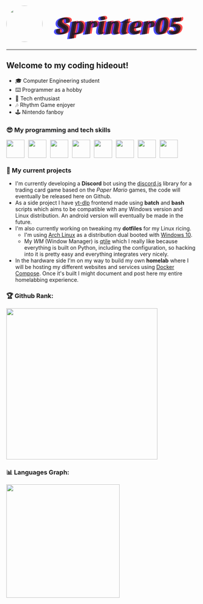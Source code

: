 <div style="display: flex;">
    <img style="border-radius: 50%" height="96" width="96" src="https://pbs.twimg.com/profile_images/1720361307617013760/tQB8GWaw_200x200.jpg">
    <svg width="512" height="128" xmlns="http://www.w3.org/2000/svg" style="background: none;" preserveAspectRatio="xMidYMid"><defs><filter id="editing-vr"><feFlood flood-color="#f00" flood-opacity="0.7" result="c1"></feFlood><feFlood flood-color="#00f" flood-opacity="0.7" result="c3"></feFlood><feComposite operator="in" in="c1" in2="SourceAlpha" result="text-c1"></feComposite><feComposite operator="in" in="c3" in2="SourceAlpha" result="text-c3"></feComposite><feOffset in="text-c1" dx="5" dy="-1" result="text1"></feOffset><feOffset in="text-c3" dx="-5" dy="1" result="text3"></feOffset><feBlend in="SourceGraphic" in2="text1" mode="multiply" result="text4"></feBlend><feBlend in="text4" in2="text3" mode="multiply"></feBlend></filter></defs><g filter="url(#editing-vr)"><g transform="translate(35 75)"><path d="M26.05-29.57L26.05-29.57L26.05-29.57Q27.01-31.49 27.01-33.28L27.01-33.28L27.01-33.28Q27.01-35.07 26.82-36.06L26.82-36.06L26.82-36.06Q26.62-37.06 26.18-37.82L26.18-37.82L26.18-37.82Q25.22-39.49 23.30-39.49L23.30-39.49L23.30-39.49Q20.93-39.49 19.01-37.76L19.01-37.76L19.01-37.76Q16.96-35.97 16.96-33.15L16.96-33.15L16.96-33.15Q16.96-31.36 18.21-29.98L18.21-29.98L18.21-29.98Q19.46-28.61 21.38-27.33L21.38-27.33L21.38-27.33Q23.30-26.05 25.47-24.77L25.47-24.77L25.47-24.77Q27.65-23.49 29.57-21.95L29.57-21.95L29.57-21.95Q33.98-18.43 33.98-13.70L33.98-13.70L33.98-13.70Q33.98-10.50 32.29-7.78L32.29-7.78L32.29-7.78Q30.59-5.06 27.78-3.07L27.78-3.07L27.78-3.07Q21.63 1.28 13.50 1.28L13.50 1.28L13.50 1.28Q6.91 1.28 3.52-0.86L3.52-0.86L3.52-0.86Q0.13-3.01 0.13-6.27L0.13-6.27L0.13-6.27Q0.13-12.10 4.67-13.57L4.67-13.57L4.67-13.57Q5.95-14.02 7.90-14.02L7.90-14.02L7.90-14.02Q9.86-14.02 12.10-13.18L12.10-13.18L12.10-13.18Q11.07-10.56 11.07-8.19L11.07-8.19L11.07-8.19Q11.07-3.07 14.72-3.07L14.72-3.07L14.72-3.07Q17.09-3.07 19.04-4.80L19.04-4.80L19.04-4.80Q20.99-6.53 20.99-8.48L20.99-8.48L20.99-8.48Q20.99-10.43 19.74-11.84L19.74-11.84L19.74-11.84Q18.50-13.25 16.64-14.37L16.64-14.37L16.64-14.37Q14.78-15.49 12.64-16.58L12.64-16.58L12.64-16.58Q10.50-17.66 8.64-19.20L8.64-19.20L8.64-19.20Q4.29-22.72 4.29-28.35L4.29-28.35L4.29-28.35Q4.29-32 6.08-34.85L6.08-34.85L6.08-34.85Q7.87-37.70 10.75-39.62L10.75-39.62L10.75-39.62Q16.51-43.52 23.58-43.52L23.58-43.52L23.58-43.52Q30.66-43.52 34.08-41.41L34.08-41.41L34.08-41.41Q37.50-39.30 37.50-35.71L37.50-35.71L37.50-35.71Q37.50-32.58 35.07-30.59L35.07-30.59L35.07-30.59Q32.96-28.93 30.40-28.93L30.40-28.93L30.40-28.93Q27.84-28.93 26.05-29.57ZM68.67-4.38L68.67-4.38L68.67-4.38Q65.98-1.66 62.30-0.19L62.30-0.19L62.30-0.19Q58.62 1.28 54.98 1.28L54.98 1.28L54.98 1.28Q51.33 1.28 50.05 0.64L50.05 0.64L48.06 11.52L35.07 12.80L43.90-32.64L54.34-33.73L53.50-29.31L53.50-29.31Q56.19-33.86 61.76-33.86L61.76-33.86L61.76-33.86Q68.03-33.86 71.36-29.82L71.36-29.82L71.36-29.82Q74.30-26.18 74.30-20.61L74.30-20.61L74.30-20.61Q74.30-15.04 72.83-11.07L72.83-11.07L72.83-11.07Q71.36-7.10 68.67-4.38ZM54.21-22.34L50.82-3.58L50.82-3.58Q52.16-2.43 53.82-2.43L53.82-2.43L53.82-2.43Q55.49-2.43 56.45-3.07L56.45-3.07L56.45-3.07Q57.41-3.71 58.11-4.99L58.11-4.99L58.11-4.99Q60.03-8.45 61.57-18.94L61.57-18.94L61.57-18.94Q62.02-22.02 62.02-25.02L62.02-25.02L62.02-25.02Q62.02-28.03 61.34-28.99L61.34-28.99L61.34-28.99Q60.67-29.95 59.39-29.95L59.39-29.95L59.39-29.95Q55.49-29.95 54.21-22.34L54.21-22.34ZM98.18-17.98L98.18-17.98L98.18-17.98Q100.48-22.08 100.48-26.24L100.48-26.24L100.48-26.24Q100.48-28.99 98.50-28.99L98.50-28.99L98.50-28.99Q96.96-28.99 95.36-26.37L95.36-26.37L95.36-26.37Q93.70-23.74 93.18-20.35L93.18-20.35L89.86 0L76.61 1.28L83.14-32.64L93.70-33.92L92.54-27.46L92.54-27.46Q95.68-33.92 102.72-33.92L102.72-33.92L102.72-33.92Q106.43-33.92 108.45-32L108.45-32L108.45-32Q110.46-30.08 110.46-26.14L110.46-26.14L110.46-26.14Q110.46-22.21 107.87-19.71L107.87-19.71L107.87-19.71Q105.28-17.22 100.86-17.22L100.86-17.22L100.86-17.22Q98.94-17.22 98.18-17.98ZM126.85-3.52L126.85-3.52L126.85-3.52Q124.86 1.28 118.53 1.28L118.53 1.28L118.53 1.28Q115.26 1.28 113.22-0.96L113.22-0.96L113.22-0.96Q111.49-2.94 111.49-4.93L111.49-4.93L111.49-4.93Q111.49-10.11 113.86-20.22L113.86-20.22L116.22-32.64L129.22-33.92L125.31-13.70L125.31-13.70Q124.22-8.96 124.22-7.30L124.22-7.30L124.22-7.30Q124.22-3.65 126.85-3.52ZM117.38-41.54L117.38-41.54L117.38-41.54Q117.38-44.03 119.46-45.38L119.46-45.38L119.46-45.38Q121.54-46.72 124.54-46.72L124.54-46.72L124.54-46.72Q127.55-46.72 129.38-45.38L129.38-45.38L129.38-45.38Q131.20-44.03 131.20-41.54L131.20-41.54L131.20-41.54Q131.20-39.04 129.18-37.76L129.18-37.76L129.18-37.76Q127.17-36.48 124.16-36.48L124.16-36.48L124.16-36.48Q121.15-36.48 119.26-37.76L119.26-37.76L119.26-37.76Q117.38-39.04 117.38-41.54ZM159.36 1.28L159.36 1.28L159.36 1.28Q151.62 1.28 151.62-4.74L151.62-4.74L151.62-4.74Q151.68-6.40 152.19-9.22L152.19-9.22L153.34-15.10L153.34-15.10Q155.07-23.42 155.07-25.28L155.07-25.28L155.07-25.28Q155.07-28.99 152.90-28.99L152.90-28.99L152.90-28.99Q149.25-28.99 147.33-19.46L147.33-19.46L143.55 0L130.69 1.28L137.34-32.70L147.84-33.92L146.82-27.65L146.82-27.65Q149.82-33.92 159.04-33.92L159.04-33.92L159.04-33.92Q163.52-33.92 165.41-32.03L165.41-32.03L165.41-32.03Q167.30-30.14 167.30-25.92L167.30-25.92L167.30-25.92Q167.30-21.95 165.25-12.67L165.25-12.67L165.25-12.67Q164.29-8.51 164.29-6.94L164.29-6.94L164.29-6.94Q164.29-5.38 165.15-4.48L165.15-4.48L165.15-4.48Q166.02-3.58 167.30-3.46L167.30-3.46L167.30-3.46Q166.66-1.28 164.45 0L164.45 0L164.45 0Q162.24 1.28 159.36 1.28ZM173.44-6.40L173.44-6.40L173.44-6.40Q173.44-8.13 174.34-12.48L174.34-12.48L177.73-29.76L173.95-29.76L174.21-31.68L174.21-31.68Q181.89-33.98 189.31-39.62L189.31-39.62L192.38-39.62L190.85-32.64L195.84-32.64L195.26-29.76L190.34-29.76L187.07-12.48L187.07-12.48Q186.24-8.51 186.24-7.17L186.24-7.17L186.24-7.17Q186.24-4.10 188.93-3.46L188.93-3.46L188.93-3.46Q188.29-1.28 185.98 0L185.98 0L185.98 0Q183.68 1.28 180.42 1.28L180.42 1.28L180.42 1.28Q177.15 1.28 175.30-0.77L175.30-0.77L175.30-0.77Q173.44-2.82 173.44-6.40ZM221.18-10.82L221.18-10.82L221.18-10.82Q222.78-9.73 222.78-7.33L222.78-7.33L222.78-7.33Q222.78-4.93 221.57-3.39L221.57-3.39L221.57-3.39Q220.35-1.86 218.37-0.83L218.37-0.83L218.37-0.83Q214.27 1.28 209.86 1.28L209.86 1.28L209.86 1.28Q205.44 1.28 202.85 0.32L202.85 0.32L202.85 0.32Q200.26-0.64 198.53-2.43L198.53-2.43L198.53-2.43Q195.14-5.82 195.14-12.03L195.14-12.03L195.14-12.03Q195.14-21.70 200.38-27.58L200.38-27.58L200.38-27.58Q206.02-33.92 215.81-33.92L215.81-33.92L215.81-33.92Q221.89-33.92 224.90-31.36L224.90-31.36L224.90-31.36Q227.14-29.44 227.14-26.30L227.14-26.30L227.14-26.30Q227.14-15.04 207.68-15.04L207.68-15.04L207.68-15.04Q207.42-13.38 207.42-11.97L207.42-11.97L207.42-11.97Q207.42-9.02 208.74-7.90L208.74-7.90L208.74-7.90Q210.05-6.78 212.48-6.78L212.48-6.78L212.48-6.78Q214.91-6.78 217.50-7.90L217.50-7.90L217.50-7.90Q220.10-9.02 221.18-10.82ZM208.13-17.79L208.13-17.79L208.13-17.79Q212.67-17.79 215.30-20.61L215.30-20.61L215.30-20.61Q217.92-23.30 217.92-27.58L217.92-27.58L217.92-27.58Q217.92-29.06 217.38-29.86L217.38-29.86L217.38-29.86Q216.83-30.66 215.74-30.66L215.74-30.66L215.74-30.66Q214.66-30.66 213.73-30.24L213.73-30.24L213.73-30.24Q212.80-29.82 211.84-28.42L211.84-28.42L211.84-28.42Q209.47-25.22 208.13-17.79ZM249.34-17.98L249.34-17.98L249.34-17.98Q251.65-22.08 251.65-26.24L251.65-26.24L251.65-26.24Q251.65-28.99 249.66-28.99L249.66-28.99L249.66-28.99Q248.13-28.99 246.53-26.37L246.53-26.37L246.53-26.37Q244.86-23.74 244.35-20.35L244.35-20.35L241.02 0L227.78 1.28L234.30-32.64L244.86-33.92L243.71-27.46L243.71-27.46Q246.85-33.92 253.89-33.92L253.89-33.92L253.89-33.92Q257.60-33.92 259.62-32L259.62-32L259.62-32Q261.63-30.08 261.63-26.14L261.63-26.14L261.63-26.14Q261.63-22.21 259.04-19.71L259.04-19.71L259.04-19.71Q256.45-17.22 252.03-17.22L252.03-17.22L252.03-17.22Q250.11-17.22 249.34-17.98ZM263.68-15.23L263.68-15.23L263.68-15.23Q263.68-28.16 269.76-35.84L269.76-35.84L269.76-35.84Q275.84-43.52 286.27-43.52L286.27-43.52L286.27-43.52Q291.84-43.52 295.04-39.36L295.04-39.36L295.04-39.36Q298.24-35.20 298.24-28.26L298.24-28.26L298.24-28.26Q298.24-21.31 296.67-15.90L296.67-15.90L296.67-15.90Q295.10-10.50 292.29-6.66L292.29-6.66L292.29-6.66Q286.40 1.34 276.61 1.34L276.61 1.34L276.61 1.34Q270.02 1.34 266.85-2.72L266.85-2.72L266.85-2.72Q263.68-6.78 263.68-15.23ZM275.01-10.88L275.01-10.88L275.01-10.88Q275.01-4.42 277.12-4.42L277.12-4.42L277.12-4.42Q279.04-4.42 280.80-6.66L280.80-6.66L280.80-6.66Q282.56-8.90 283.97-12.67L283.97-12.67L283.97-12.67Q286.98-20.93 286.98-31.17L286.98-31.17L286.98-31.17Q286.98-34.62 286.43-36.19L286.43-36.19L286.43-36.19Q285.89-37.76 284.45-37.76L284.45-37.76L284.45-37.76Q283.01-37.76 281.31-35.26L281.31-35.26L281.31-35.26Q279.62-32.77 278.21-28.86L278.21-28.86L278.21-28.86Q275.01-19.97 275.01-10.88ZM313.41-32.32L311.62-26.30L311.62-26.30Q315.33-26.62 317.63-26.62L317.63-26.62L317.63-26.62Q319.94-26.62 322.37-25.79L322.37-25.79L322.37-25.79Q324.80-24.96 326.59-23.55L326.59-23.55L326.59-23.55Q330.56-20.42 330.56-16.42L330.56-16.42L330.56-16.42Q330.56-12.42 329.12-9.22L329.12-9.22L329.12-9.22Q327.68-6.02 325.18-3.71L325.18-3.71L325.18-3.71Q319.87 1.28 311.81 1.28L311.81 1.28L311.81 1.28Q305.98 1.28 302.91-0.58L302.91-0.58L302.91-0.58Q299.84-2.43 299.84-5.98L299.84-5.98L299.84-5.98Q299.84-9.54 302.08-11.46L302.08-11.46L302.08-11.46Q304.77-6.91 310.46-6.91L310.46-6.91L310.46-6.91Q313.92-6.91 315.84-8.51L315.84-8.51L315.84-8.51Q317.76-10.11 317.76-13.18L317.76-13.18L317.76-13.18Q317.76-19.33 308.86-19.33L308.86-19.33L308.86-19.33Q305.47-19.33 303.30-19.07L303.30-19.07L309.31-42.24L324.35-42.24L324.35-42.24Q329.41-42.24 331.01-44.48L331.01-44.48L331.01-44.48Q332.67-43.01 332.67-39.74L332.67-39.74L332.67-39.74Q332.67-36.67 330.24-34.50L330.24-34.50L330.24-34.50Q327.81-32.32 324.35-32.32L324.35-32.32L313.41-32.32Z" fill="#444"></path></g></g></svg>
</div>

---

## Welcome to my coding hideout!
- 🎓 Computer Engineering student
- ⌨️ Programmer as a hobby
- 💾 Tech enthusiast
- 🎶 Rhythm Game enjoyer
- 🕹️ Nintendo fanboy
### 😎 My programming and tech skills
<div style="display: flex; flex-direction: row; gap: 10px">
    <a href="https://developer.mozilla.org/en/docs/Web/JavaScript">
        <img height="48" width="48" src="https://skillicons.dev/icons?i=javascript" />
    </a>
    <a href="https://nodejs.org/en">
        <img height="48" width="48" src="https://skillicons.dev/icons?i=nodejs" />
    </a>
    <a href="https://www.python.org/">
        <img height="48" width="48" src="https://skillicons.dev/icons?i=python" />
    </a>
    <a href="https://en.wikipedia.org/wiki/C_(programming_language)">
        <img height="48" width="48" src="https://skillicons.dev/icons?i=c" />
    </a>
    <a href="https://www.markdownguide.org/basic-syntax/">
        <img height="48" width="48" src="https://skillicons.dev/icons?i=markdown" />
    </a>
    <a href="https://git-scm.com/">
        <img height="48" width="48" src="https://skillicons.dev/icons?i=git" />
    </a>
    <a href="https://www.linux.org/">
        <img height="48" width="48" src="https://skillicons.dev/icons?i=linux" />
    </a>
    <a href="https://www.docker.com/">
        <img height="48" width="48" src="https://skillicons.dev/icons?i=docker" />
    </a>
</div>

### 🚀 My current projects
- I'm currently developing a **Discord** bot using the [discord.js](https://discord.js.org/) library for a trading card game based on the _Paper Mario_ games, the code will eventually be released here on Github.
- As a side project I have [yt-dlp](https://discord.js.org/) frontend made using **batch** and **bash** scripts which aims to be compatible with any Windows version and Linux distribution. An android version will eventually be made in the future.
- I'm also currently working on tweaking my **dotfiles** for my Linux ricing.
    * I'm using [Arch Linux](https://archlinux.org/) as a distribution dual booted with [Windows 10](https://en.wikipedia.org/wiki/Windows_10).
    * My _WM_ (Window Manager) is [qtile](https://qtile.org/) which I really like because everything is built on Python, including the configuration, so hacking into it is pretty easy and everything integrates very nicely.
- In the hardware side I'm on my way to build my own **homelab** where I will be hosting my different websites and services using [Docker Compose](https://docs.docker.com/compose/). Once it's built I might document and post here my entire homelabbing experience.

### 🏆 Github Rank:
<div style="display: flex; flex-direction: column;">
    <a href="https://github.com/anuraghazra/github-readme-stats">
        <img width=400 align="center" src="https://github-readme-stats.vercel.app/api?username=Sprinter05&show_icons=true&theme=catppuccin_mocha&card_width=320&"/>
    </a>
</div>

### 📊 Languages Graph: 
<div style="display: flex; flex-direction: column;">
    <a href="https://github.com/anuraghazra/github-readme-stats">
        <img width=300 src="https://github-readme-stats.vercel.app/api/top-langs?username=Sprinter05&layout=compact&langs_count=8&card_width=320&theme=catppuccin_mocha&" />
    </a>
</div>
